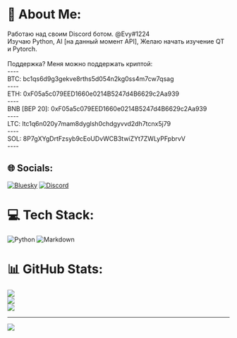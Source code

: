 # 💫 About Me:
Работаю над своим Discord ботом. @Evy#1224<br>Изучаю Python, AI [на данный момент API], Желаю начать изучение QT и Pytorch.<br><br>Поддержка? Меня можно поддержать криптой:<br>----<br>BTC: bc1qs6d9g3gekve8rths5d054n2kg0ss4m7cw7qsag<br>----<br>ETH: 0xF05a5c079EED1660e0214B5247d4B6629c2Aa939<br>----<br>BNB [BEP 20]: 0xF05a5c079EED1660e0214B5247d4B6629c2Aa939<br>----<br>LTC: ltc1q6n020y7mam8dyglsh0chdgyvvd2dh7tcnx5j79<br>----<br>SOL: 8P7gXYgDrtFzsyb9cEoUDvWCB3twiZYt7ZWLyPFpbrvV<br>----


## 🌐 Socials:
[![Bluesky](https://img.shields.io/badge/bluesky-0285FF?style=for-the-badge&logo=bluesky&logoColor=%23FFFFFF)](https://bsky.app/profile/thedevy.bsky.social) [![Discord](https://img.shields.io/badge/Discord-%237289DA.svg?logo=discord&logoColor=white)](https://discord.gg/Cz8Fmgs5x8_) 

# 💻 Tech Stack:
![Python](https://img.shields.io/badge/python-3670A0?style=for-the-badge&logo=python&logoColor=ffdd54) ![Markdown](https://img.shields.io/badge/markdown-%23000000.svg?style=for-the-badge&logo=markdown&logoColor=white)
# 📊 GitHub Stats:
![](https://github-readme-stats.vercel.app/api?username=devygh&theme=catppuccin_mocha&hide_border=false&include_all_commits=true&count_private=false)<br/>
![](https://nirzak-streak-stats.vercel.app/?user=devygh&theme=catppuccin_mocha&hide_border=false)<br/>
![](https://github-readme-stats.vercel.app/api/top-langs/?username=devygh&theme=catppuccin_mocha&hide_border=false&include_all_commits=true&count_private=false&layout=compact)

---
[![](https://visitcount.itsvg.in/api?id=devygh&icon=2&color=2)](https://visitcount.itsvg.in)

